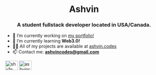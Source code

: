 <h1 align="center">Ashvin</h1>
<h3 align="center">A student fullstack developer located in USA/Canada.</h3>

- 🔭 I’m currently working on [my portfolio!](https://github.com/shvin/ashvin.codes)
- 🌱 I’m currently learning **Web3.0!**
- 👨‍💻 All of my projects are available at [ashvin.codes](https://ashvin.codes)
- 📫 Contact me: **ashvincodes@gmail.com**

<a href="https://twitter.com/shv1n" target="blank"><img align="center" src="https://raw.githubusercontent.com/rahuldkjain/github-profile-readme-generator/master/src/images/icons/Social/twitter.svg" alt="shv1n" height="30" width="40" /></a>
<a href="https://linkedin.com/in/ashvinr03" target="blank"><img align="center" src="https://raw.githubusercontent.com/rahuldkjain/github-profile-readme-generator/master/src/images/icons/Social/linked-in-alt.svg" alt="ashvinr03" height="30" width="40" /></a>

